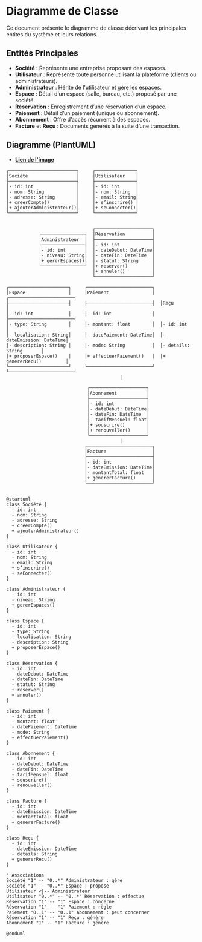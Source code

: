 # Diagramme de Classe

Ce document présente le diagramme de classe décrivant les principales entités du système et leurs relations.

## Entités Principales

- **Société** : Représente une entreprise proposant des espaces.
- **Utilisateur** : Représente toute personne utilisant la plateforme (clients ou administrateurs).
- **Administrateur** : Hérite de l'utilisateur et gère les espaces.
- **Espace** : Détail d’un espace (salle, bureau, etc.) proposé par une société.
- **Réservation** : Enregistrement d’une réservation d’un espace.
- **Paiement** : Détail d’un paiement (unique ou abonnement).
- **Abonnement** : Offre d’accès récurrent à des espaces.
- **Facture** et **Reçu** : Documents générés à la suite d’une transaction.

## Diagramme (PlantUML)

- [**Lien de l'image**](https://uml.planttext.com/plantuml/png/bLHBRjmm3DqRy1s4sRHDC46pDRf8aCykG96a1r1aZg52eWnA6g1e2_GQFK4pv_1DUfBAzjWZAPuYsSaapVT8FlB2EaxEQrKMGd5hsOCHijkvRiU-bmLZQoRhYabqumSQNR47HnARqS1h0ciXDfuoGG1qPNJhuFs7qSI_6k-0BcijKLf7t86dtlcpB2ReBqugQGVFwy11SwbIQFltrs-9Lf2a6Tl2bK444V0pn9JECgZS0lSfI0C4T6DRBi1c6KVhOYRthOMKlpA23nLBWwcdXhw4DdUSifPCQ-o4de7VTxlWsWxv5YdKeSvhUFAkOjVX-IWr71ot4dDp48VhWsC6OTu1OspbC5b4hrvqzZENe07T8Wrjq74CUJVAy8ZQz5DEGviwKnXiDc6U7cZw9H_iKp_nemJUseUm8t9p1sWzg8Xra9RngTO8qFWjg9STkUM1C2rBeuUzqTBQOTvvyKEp7etZANO3sEjmdpUN0dH__9knQd1XesokzW7d7eIVGTwnIsl3fHYaPilYS3LMvoksNhFLnxEparM-O1LhkcU2u_7xzQacdPT5V1G-_GYHQSeqO9_ba2_PY6gMJLaaZed3UKH061H0-9_GMU8Le-wvKI5qDlNmXyB2An9aA0wycm7eEC8unBvfEnpx5gM9uYPfnP5bSG5OXyF-3m00)

```
┌─────────────────────────┐     ┌───────────────┐                                  
│Société                  │     │Utilisateur    │                                  
├─────────────────────────┤     ├───────────────┤                                  
│- id: int                │     │- id: int      │                                  
│- nom: String            │     │- nom: String  │                                  
│- adresse: String        │     │- email: String│                                  
│+ creerCompte()          │     │+ s’inscrire() │                                  
│+ ajouterAdministrateur()│     │+ seConnecter()│                                  
└─────────────────────────┘     └───────────────┘                                  
                                                                                   
                                                                                   
                                ┌─────────────────────┐                            
            ┌────────────────┐  │Réservation          │                            
            │Administrateur  │  ├─────────────────────┤                            
            ├────────────────┤  │- id: int            │                            
            │- id: int       │  │- dateDebut: DateTime│                            
            │- niveau: String│  │- dateFin: DateTime  │                            
            │+ gererEspaces()│  │- statut: String     │                            
            └────────────────┘  │+ reserver()         │                            
                                │+ annuler()          │                            
                                └─────────────────────┘                            
                                                                                   
┌──────────────────────┐     ┌────────────────────────┐                            
│Espace                │     │Paiement                │  ┌────────────────────────┐
├──────────────────────┤     ├────────────────────────┤  │Reçu                    │
│- id: int             │     │- id: int               │  ├────────────────────────┤
│- type: String        │     │- montant: float        │  │- id: int               │
│- localisation: String│     │- datePaiement: DateTime│  │- dateEmission: DateTime│
│- description: String │     │- mode: String          │  │- details: String       │
│+ proposerEspace()    │     │+ effectuerPaiement()   │  │+ genererRecu()         │
└──────────────────────┘     └────────────────────────┘  └────────────────────────┘
                                          |                                        
                                                                                   
                              ┌─────────────────────┐                              
                              │Abonnement           │                              
                              ├─────────────────────┤                              
                              │- id: int            │                              
                              │- dateDebut: DateTime│                              
                              │- dateFin: DateTime  │                              
                              │- tarifMensuel: float│                              
                              │+ souscrire()        │                              
                              │+ renouveller()      │                              
                              └─────────────────────┘                              
                                          |                                        
                             ┌────────────────────────┐                            
                             │Facture                 │                            
                             ├────────────────────────┤                            
                             │- id: int               │                            
                             │- dateEmission: DateTime│                            
                             │- montantTotal: float   │                            
                             │+ genererFacture()      │                            
                             └────────────────────────┘


```





```plantuml
@startuml
class Société {
  - id: int
  - nom: String
  - adresse: String
  + creerCompte()
  + ajouterAdministrateur()
}

class Utilisateur {
  - id: int
  - nom: String
  - email: String
  + s’inscrire()
  + seConnecter()
}

class Administrateur {
  - id: int
  - niveau: String
  + gererEspaces()
}

class Espace {
  - id: int
  - type: String
  - localisation: String
  - description: String
  + proposerEspace()
}

class Réservation {
  - id: int
  - dateDebut: DateTime
  - dateFin: DateTime
  - statut: String
  + reserver()
  + annuler()
}

class Paiement {
  - id: int
  - montant: float
  - datePaiement: DateTime
  - mode: String
  + effectuerPaiement()
}

class Abonnement {
  - id: int
  - dateDebut: DateTime
  - dateFin: DateTime
  - tarifMensuel: float
  + souscrire()
  + renouveller()
}

class Facture {
  - id: int
  - dateEmission: DateTime
  - montantTotal: float
  + genererFacture()
}

class Reçu {
  - id: int
  - dateEmission: DateTime
  - details: String
  + genererRecu()
}

' Associations
Société "1" -- "0..*" Administrateur : gère
Société "1" -- "0..*" Espace : propose
Utilisateur <|-- Administrateur
Utilisateur "0..*" -- "0..*" Réservation : effectue
Réservation "1" -- "1" Espace : concerne
Réservation "1" -- "1" Paiement : règle
Paiement "0..1" -- "0..1" Abonnement : peut concerner
Réservation "1" -- "1" Reçu : génère
Abonnement "1" -- "1" Facture : génère

@enduml
